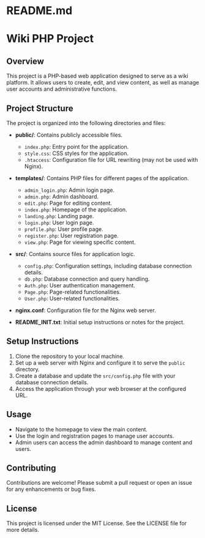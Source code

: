 # README.md

# Wiki PHP Project

## Overview
This project is a PHP-based web application designed to serve as a wiki platform. It allows users to create, edit, and view content, as well as manage user accounts and administrative functions.

## Project Structure
The project is organized into the following directories and files:

- **public/**: Contains publicly accessible files.
  - `index.php`: Entry point for the application.
  - `style.css`: CSS styles for the application.
  - `.htaccess`: Configuration file for URL rewriting (may not be used with Nginx).

- **templates/**: Contains PHP files for different pages of the application.
  - `admin_login.php`: Admin login page.
  - `admin.php`: Admin dashboard.
  - `edit.php`: Page for editing content.
  - `index.php`: Homepage of the application.
  - `landing.php`: Landing page.
  - `login.php`: User login page.
  - `profile.php`: User profile page.
  - `register.php`: User registration page.
  - `view.php`: Page for viewing specific content.

- **src/**: Contains source files for application logic.
  - `config.php`: Configuration settings, including database connection details.
  - `db.php`: Database connection and query handling.
  - `Auth.php`: User authentication management.
  - `Page.php`: Page-related functionalities.
  - `User.php`: User-related functionalities.

- **nginx.conf**: Configuration file for the Nginx web server.

- **README_INIT.txt**: Initial setup instructions or notes for the project.

## Setup Instructions
1. Clone the repository to your local machine.
2. Set up a web server with Nginx and configure it to serve the `public` directory.
3. Create a database and update the `src/config.php` file with your database connection details.
4. Access the application through your web browser at the configured URL.

## Usage
- Navigate to the homepage to view the main content.
- Use the login and registration pages to manage user accounts.
- Admin users can access the admin dashboard to manage content and users.

## Contributing
Contributions are welcome! Please submit a pull request or open an issue for any enhancements or bug fixes.

## License
This project is licensed under the MIT License. See the LICENSE file for more details.